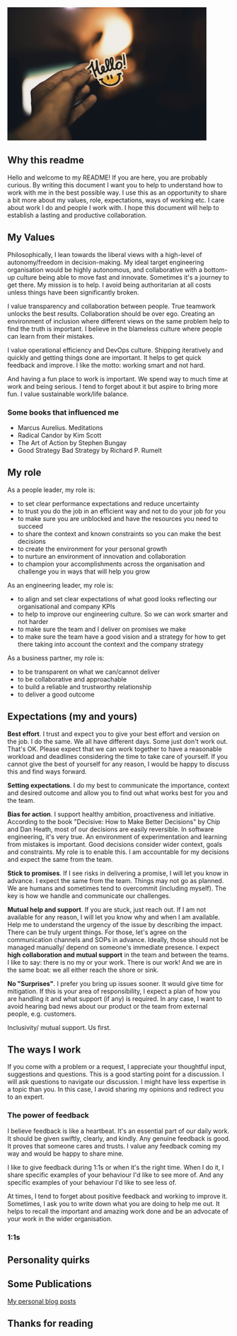 
<img src="img/vladislav-klapin-SymZoeE8quA-unsplash.jpg" height=300 alt="Hello" />

## Why this readme
Hello and welcome to my README! If you are here, you are probably curious.
By writing this document I want you to help to understand how to work with me in the best possible way. I use this as an opportunity to share a bit more about my values, role, expectations, ways of working etc. I care about work I do and people I work with. I hope this document will help to establish a lasting and productive collaboration.

## My Values
Philosophically, I lean towards the liberal views with a high-level
of autonomy/freedom in decision-making. My ideal target engineering organisation 
would be highly autonomous, and collaborative with a bottom-up culture being able 
to move fast and innovate. Sometimes it's a journey to get there. My mission is 
to help. I avoid being authoritarian at all costs unless things have been 
significantly broken.

I value transparency and collaboration between people. True teamwork unlocks 
the best results. Collaboration should be over ego.
Creating an environment of inclusion where different views on the same problem 
help to find the truth is important. I believe in the blameless 
culture where people can learn from their mistakes.

I value operational efficiency and DevOps culture. Shipping 
iteratively and quickly and getting things done are important. It helps to get quick feedback and improve. I like the motto: working smart and not hard.

And having a fun place to work is important. We spend way to much time at work and being serious. I tend to forget about it but aspire to bring more fun. I value sustainable work/life balance.

### Some books that influenced me
- Marcus Aurelius. Meditations
- Radical Candor by Kim Scott
- The Art of Action by Stephen Bungay
- Good Strategy Bad Strategy by Richard P. Rumelt

## My role
As a people leader, my role is:
- to set clear performance expectations and reduce uncertainty
- to trust you do the job in an efficient way and not to do your job for you
- to make sure you are unblocked and have the resources you need to succeed
- to share the context and known constraints so you can make the best decisions
- to create the environment for your personal growth
- to nurture an environment of innovation and collaboration
- to champion your accomplishments across the organisation and challenge you in 
ways that will help you grow

As an engineering leader, my role is:
- to align and set clear expectations of what good looks reflecting our organisational and company KPIs
- to help to improve our engineering culture. So we can work smarter and not harder
- to make sure the team and I deliver on promises we make
- to make sure the team have a good vision and a strategy for how to get there taking
into account the context and the company strategy

As a business partner, my role is:
- to be transparent on what we can/cannot deliver
- to be collaborative and approachable
- to build a reliable and trustworthy relationship
- to deliver a good outcome

## Expectations (my and yours)
**Best effort**. I trust and expect you to give your best effort and version on the job. I do the same. We all have different days. Some just don't work out. That's OK. Please expect that we can work together to have a reasonable workload and deadlines considering the time to take care of yourself. If you cannot give the best of yourself for any reason, I would be happy to discuss this and find ways forward.

**Setting expectations**. I do my best to communicate the importance, context and desired outcome and allow you to find out what works best for you and the team.

**Bias for action**. I support healthy ambition, proactiveness and initiative. According to the book "Decisive: How to Make Better Decisions" by Chip and Dan Heath, most of our decisions are easily reversible. In software engineering, it's very true. An environment of experimentation and learning from mistakes is important. Good decisions consider wider context, goals and constraints. My role is to enable this. I am accountable for my decisions and expect the same from the team.

**Stick to promises**. If I see risks in delivering a promise, I will let you know in advance. I expect the same from the team. Things may not go as planned. We are humans and sometimes tend to overcommit (including myself). The key is how we handle and communicate our challenges.

**Mutual help and support**. If you are stuck, just reach out. If I am not available for any reason, I will let you know why and when I am available. Help me to understand the urgency of the issue by describing the impact. There can be truly urgent things. For those, let's agree on the communication channels and SOPs in advance. Ideally, those should not be managed manually/ depend on someone's immediate presence. I expect **high collaboration and mutual support** in the team and between the teams. I like to say: there is no my or your work. There is our work! And we are in the same boat: we all either reach the shore or sink.

**No "Surprises"**. I prefer you bring up issues sooner. It would give time for mitigation. If this is your area of responsibility, I expect a plan of how you are handling it and what support (if any) is required. In any case, I want to avoid hearing bad news about our product or the team from external people, e.g. customers.

Inclusivity/ mutual support. Us first.

## The ways I work
If you come with a problem or a request, I appreciate your thoughtful input, suggestions and questions. This is a good starting point for a discussion. I will ask questions to navigate our discussion. I might have less expertise in a topic than you. In this case, I avoid sharing my opinions and redirect you to an expert.


### The power of feedback
I believe feedback is like a heartbeat. It's an essential part of our daily work. It should be given swiftly, clearly, and kindly. Any genuine feedback is good. It proves that someone cares and trusts. I value any feedback coming my way and would be happy to share mine.

I like to give feedback during 1:1s or when it's the right time. When I do it, I share specific examples of your behaviour I'd like to see more of. And any specific examples of your behaviour I'd like to see less of.

At times, I tend to forget about positive feedback and working to improve it. Sometimes, I ask you to write down what you are doing to help me out. It helps to recall the important and amazing work done and be an advocate of your work in the wider organisation.
### 1:1s

## Personality quirks

## Some Publications
[My personal blog posts](https://blog.romanpavlov.me/)

## Thanks for reading
